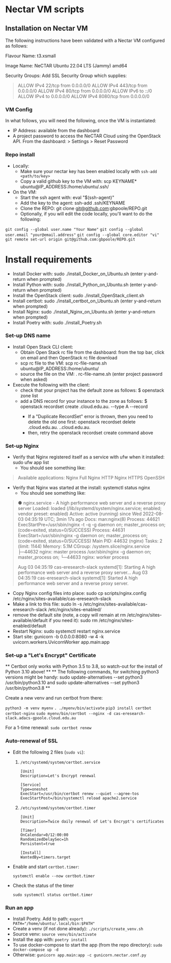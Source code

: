# Nectar VM scripts

## Installation on Nectar VM

The following instructions have been validated with a Nectar VM configured as follows:

Flavour Name: t3.xsmall

Image Name: NeCTAR Ubuntu 22.04 LTS (Jammy) amd64

Security Groups: Add SSL Security Group which supplies:

> ALLOW IPv4 22/tcp from 0.0.0.0/0
> ALLOW IPv4 443/tcp from 0.0.0.0/0
> ALLOW IPv4 80/tcp from 0.0.0.0/0
> ALLOW IPv6 to ::/0
> ALLOW IPv4 to 0.0.0.0/0
> ALLOW IPv4 8080/tcp from 0.0.0.0/0

### VM Config

In what follows, you will need the following, once the VM is instantiated:

* IP Address: available from the dashboard
* A project password to access the NeCTAR Cloud using the OpenStack API.  From the dashboard: > Settings > Reset Password

### Repo install

* Locally:
    * Make sure your nectar key has been enabled locally with `ssh-add <path/to/key>`
    * Copy a valid github key to the VM with: scp KEYNAME* ubuntu@IP_ADDRESS:/home/ubuntu/.ssh/
* On the VM:
    * Start the ssh agent with: eval "$(ssh-agent)"
    * Add the key to the agent: ssh-add .ssh/KEYNAME
    * Clone the REPO: git clone git@github.com:gbpoole/REPO.git
    * Optionally, if you will edit the code locally, you'll want to do the following:

`git config --global user.name "Your Name"`
`git config --global user.email "your@email.address"`
`git config --global core.editor "vi"`
`git remote set-url origin git@github.com:gbpoole/REPO.git`

# Install requirements

* Install Docker with: sudo ./install_Docker_on_Ubuntu.sh (enter y-and-return when prompted)
* Install Python with: sudo ./install_Python_on_Ubuntu.sh (enter y-and-return when prompted)
* Install the OpenStack client: sudo ./install_OpenStack_client.sh
* Install certbot: sudo ./install_certbot_on_Ubuntu.sh (enter y-and-return when prompted)
* Install Nginx: sudo ./install_Nginx_on_Ubuntu.sh (enter y-and-return when prompted)
* Install Poetry with: sudo ./install_Poetry.sh

### Set-up DNS name

* Install Open Stack CLI client:
	* Obtain Open Stack rc file from the dashboard: from the top bar, click on email and then OpenStack rc file download
	* scp rc file to the VM: scp rc-file-name.sh ubuntu@IP_ADDRESS:/home/ubuntu/
	* source the file on the VM: . rc-file-name.sh (enter project password when asked)
* Execute the following with the client:
	* check that your project has the default zone as follows: $ openstack zone list
	* add a DNS record for your instance to the zone as follows: $ openstack recordset create <project>.cloud.edu.au. <instance name> --type A --record <instance IP addr>
		* If a "Duplicate RecordSet" error is thrown, then you need to delete the old one first: openstack recordset delete <project>.cloud.edu.au.  <instance name>.<project>.cloud.edu.au.
		* then, retry the openstack recordset create command above

### Set-up Nginx

* Verify that Nginx registered itself as a service with ufw when it installed: sudo ufw app list
	* You should see something like:

> Available applications:
>   Nginx Full
>   Nginx HTTP
>   Nginx HTTPS
>   OpenSSH

* Verify that Nginx was started at the install: systemctl status nginx
	* You should see something like:

> ● nginx.service - A high performance web server and a reverse proxy server
>      Loaded: loaded (/lib/systemd/system/nginx.service; enabled; vendor preset: enabled)
>      Active: active (running) since Wed 2022-08-03 04:35:19 UTC; 3min 17s ago
>        Docs: man:nginx(8)
>     Process: 44621 ExecStartPre=/usr/sbin/nginx -t -q -g daemon on; master_process on; (code=exited, status=0/SUCCESS)
>     Process: 44631 ExecStart=/usr/sbin/nginx -g daemon on; master_process on; (code=exited, status=0/SUCCESS)
>    Main PID: 44632 (nginx)
>       Tasks: 2 (limit: 1144)
>      Memory: 5.1M
>      CGroup: /system.slice/nginx.service
>              ├─44632 nginx: master process /usr/sbin/nginx -g daemon on; master_process on;
>              └─44633 nginx: worker process
> 
> Aug 03 04:35:19 cas-eresearch-slack systemd[1]: Starting A high performance web server and a reverse proxy server...
> Aug 03 04:35:19 cas-eresearch-slack systemd[1]: Started A high performance web server and a reverse proxy server.

* Copy Nginx config files into place: sudo cp scripts/nginx.config /etc/nginx/sites-available/cas-eresearch-slack
* Make a link to this file: sudo ln -s /etc/nginx/sites-available/cas-eresearch-slack /etc/nginx/sites-enabled/
* remove the default site (note, a copy will remain at rm /etc/nginx/sites-available/default if you need it): sudo rm /etc/nginx/sites-enabled/default
* Restart Nginx: sudo systemctl restart nginx.service
* Start site: gunicorn -b 0.0.0.0:8080 -w 4 -k uvicorn.workers.UvicornWorker app.main:app

### Set-up a "Let's Encrypt" Certificate

** Certbot only works with Python 3.5 to 3.8, so watch-out for the install of Python 3.10 above! **
** The following commands, for switching python3 versions might be handy: sudo update-alternatives  --set python3 /usr/bin/python3.10 and sudo update-alternatives  --set python3 /usr/bin/python3.8 **

Create a new venv and run certbot from there:

`python3 -m venv myenv`
`. ./myenv/bin/activate`
`pip3 install certbot certbot-nginx`
`sudo myenv/bin/certbot --nginx -d cas-eresearch-slack.adacs-gpoole.cloud.edu.au`

For a 1-time renewal: `sudo certbot renew`

### Auto-renewal of SSL

* Edit the following 2 files (`sudo vi`):

    1. `/etc/systemd/system/certbot.service`

        ```
        [Unit]
        Description=Let's Encrypt renewal

        [Service]
        Type=oneshot
        ExecStart=/usr/bin/certbot renew --quiet --agree-tos
        ExecStartPost=/bin/systemctl reload apache2.service
        ```

    2. `/etc/systemd/system/certbot.timer`

        ```
        [Unit]
        Description=Twice daily renewal of Let's Encrypt's certificates

        [Timer]
        OnCalendar=0/12:00:00
        RandomizedDelaySec=1h
        Persistent=true

        [Install]
        WantedBy=timers.target
        ```

* Enable and start `certbot.timer`:
    ```
    systemctl enable --now certbot.timer
    ```

* Check the status of the timer
    ```
    sudo systemctl status certbot.timer
    ```

### Run an app

* Install Poetry.  Add to path: `export PATH="/home/ubuntu/.local/bin:$PATH"`
* Create a venv (if not done already): `./scripts/create_venv.sh`
* Source venv: `source venv/bin/activate`
* Install the app with: `poetry install`
* To use docker-compose to start the app (from the repo directory): `sudo docker-compose up -d`
* Otherwise: `gunicorn app.main:app -c gunicorn.nectar.conf.py`
